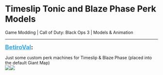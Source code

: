 # Timeslip Tonic and Blaze Phase Perk Models
Game Modding | Call of Duty: Black Ops 3 | Models & Animation

---
<strong style="font-size: 1.4em;"><span style="text-decoration: underline;text-decoration-color: #34a7f9;"><span style="color:#34a7f9;">BetiroVal</span></span>:</strong>

<p>Just some custom perk machines for Timeslip &amp; Blaze Phase (placed into the default Giant Map)<br /><img src="{{ '/wiki/threads/assets/1270.jpg' | relative_url }}"><img src="{{ '/wiki/threads/assets/1271.jpg' | relative_url }}"></p>
